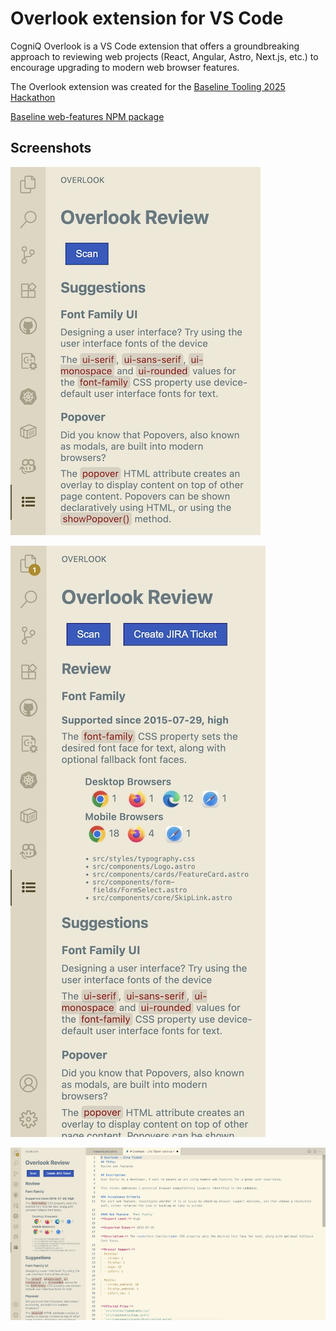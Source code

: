 # Overlook extension for VS Code

CogniQ Overlook is a VS Code extension that offers a groundbreaking approach to reviewing web projects (React, Angular, Astro, Next.js, etc.) to encourage upgrading to modern web browser features.

The Overlook extension was created for the [Baseline Tooling 2025 Hackathon](https://baseline.devpost.com/)

[Baseline web-features NPM package](https://www.npmjs.com/package/web-features)

## Screenshots
![Screenshot 1](./screenshot1.jpg)

![Screenshot 2](./screenshot2.jpg)

![Screenshot 3](./screenshot3.jpg)
